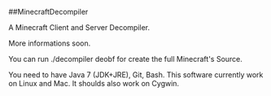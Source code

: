 ##MinecraftDecompiler

A Minecraft Client and Server Decompiler.

More informations soon.

You can run ./decompiler deobf for create the full Minecraft's Source.

You need to have Java 7 (JDK+JRE), Git, Bash. This software currently work on Linux and Mac. It shoulds also work on Cygwin.
